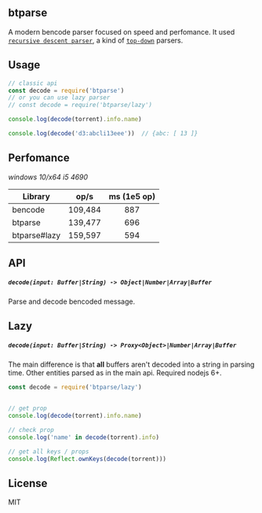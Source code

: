 ## btparse
A modern bencode parser focused on speed and perfomance. It used [`recursive descent parser`](https://en.wikipedia.org/wiki/Recursive_descent_parser), a kind of [`top-down`](https://en.wikipedia.org/wiki/Top-down_parsing) parsers.

## Usage

```js
// classic api
const decode = require('btparse')
// or you can use lazy parser
// const decode = require('btparse/lazy')

console.log(decode(torrent).info.name)

console.log(decode('d3:abcli13eee'))  // {abc: [ 13 ]}
```

## Perfomance
*windows 10/x64 i5 4690*

|Library| op/s | ms (1e5 op) |
|-------|:---:|:---:|
|bencode| 109,484| 887 |
|btparse| 139,477 | 696 |
|btparse#lazy|159,597|594 |

## API

##### `decode(input: Buffer|String) -> Object|Number|Array|Buffer`
Parse and decode bencoded message.

## Lazy

##### `decode(input: Buffer|String) -> Proxy<Object>|Number|Array|Buffer`
The main difference is that **all** buffers aren't decoded into a string in parsing time. Other entities parsed as in the main api. Required nodejs 6+.

```js
const decode = require('btparse/lazy')


// get prop
console.log(decode(torrent).info.name)

// check prop
console.log('name' in decode(torrent).info)

// get all keys / props
console.log(Reflect.ownKeys(decode(torrent)))
```

## License
MIT 
